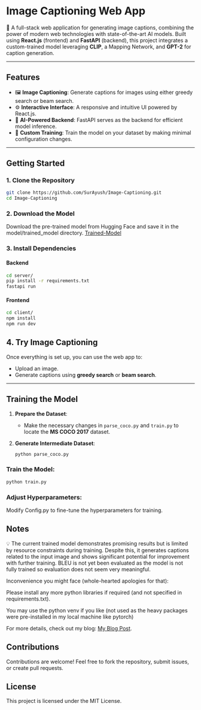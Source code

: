 # **Image Captioning Web App**  
🌟 A full-stack web application for generating image captions, combining the power of modern web technologies with state-of-the-art AI models. Built using **React.js** (frontend) and **FastAPI** (backend), this project integrates a custom-trained model leveraging **CLIP**, a Mapping Network, and **GPT-2** for caption generation.

---

## **Features**  
- 🖼️ **Image Captioning**: Generate captions for images using either greedy search or beam search.  
- ⚙️ **Interactive Interface**: A responsive and intuitive UI powered by React.js.  
- 🚀 **AI-Powered Backend**: FastAPI serves as the backend for efficient model inference.  
- 🔧 **Custom Training**: Train the model on your dataset by making minimal configuration changes.

---

## **Getting Started**  

### **1. Clone the Repository**  
```bash
git clone https://github.com/SurAyush/Image-Captioning.git
cd Image-Captioning
```

### **2. Download the Model**
Download the pre-trained model from Hugging Face and save it in the model/trained_model directory.
[Trained-Model](https://huggingface.co/SurAyush/ImageCaptioning)

### **3. Install Dependencies**

#### Backend
```bash
cd server/
pip install -r requirements.txt
fastapi run
```

#### Frontend
```bash
cd client/
npm install
npm run dev
```

## **4. Try Image Captioning**  
Once everything is set up, you can use the web app to:  
- Upload an image.  
- Generate captions using **greedy search** or **beam search**.  

---

## **Training the Model**  

1. **Prepare the Dataset**:  
   - Make the necessary changes in `parse_coco.py` and `train.py` to locate the **MS COCO 2017** dataset.  

2. **Generate Intermediate Dataset**:  
   ```bash
   python parse_coco.py
   ```

### **Train the Model:**
```bash
python train.py
```

### **Adjust Hyperparameters:**

Modify Config.py to fine-tune the hyperparameters for training.

## **Notes**

💡 The current trained model demonstrates promising results but is limited by resource constraints during training. Despite this, it generates captions related to the input image and shows significant potential for improvement with further training.
BLEU is not yet been evaluated as the model is not fully trained so evaluation does not seem very meaningful.

Inconvenience you might face (whole-hearted apologies for that):

Please install any more python libraries if required (and not specified in requirements.txt).

You may use the python venv if you like (not used as the heavy packages were pre-installed in my local machine like pytorch)


For more details, check out my blog: [My Blog Post](https://medium.com/@ayushsur26/implementing-an-image-caption-model-c990cb620d14).

## **Contributions**
Contributions are welcome! Feel free to fork the repository, submit issues, or create pull requests.

## **License**
This project is licensed under the MIT License.
